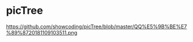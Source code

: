 # picTree

https://github.com/showcoding/picTree/blob/master/QQ%E5%9B%BE%E7%89%8720181109103511.png
